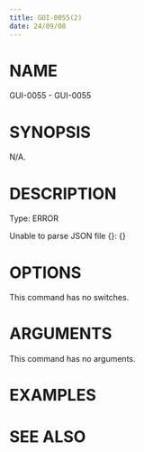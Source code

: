 ```yaml
---
title: GUI-0055(2)
date: 24/09/08
---
```


# NAME

GUI-0055 - GUI-0055

# SYNOPSIS

N/A.

# DESCRIPTION

Type: ERROR

Unable to parse JSON file {}: {}

# OPTIONS

This command has no switches.

# ARGUMENTS

This command has no arguments.

# EXAMPLES

# SEE ALSO
